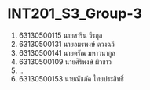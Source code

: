 # INT201_S3_Group-3
1. 63130500115 นายสาริน วีรกุล
2. 63130500131 นายอมรพงษ์ ดวงฉวี
2. 63130500141 นายดรัณ มหาวนากูล
3. 63130500109 นายศิริพงษ์ ผิวขาว
4. ..
5. 63130500153 นายณัชภัค ไทยประสิทธิ์
